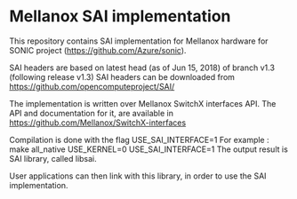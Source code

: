 Mellanox SAI implementation
============================

This repository contains SAI implementation for Mellanox hardware for SONIC project (https://github.com/Azure/sonic).

SAI headers are based on latest head (as of Jun 15, 2018) of branch v1.3 (following release v1.3) SAI headers can be 
downloaded from https://github.com/opencomputeproject/SAI/

The implementation is written over Mellanox SwitchX interfaces API. The API and documentation for it, are available in
https://github.com/Mellanox/SwitchX-interfaces

Compilation is done with the flag USE_SAI_INTERFACE=1
For example : make all_native USE_KERNEL=0 USE_SAI_INTERFACE=1
The output result is SAI library, called libsai.

User applications can then link with this library, in order to use the SAI implementation.
